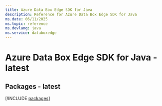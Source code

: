 ```yaml
---
title: Azure Data Box Edge SDK for Java
description: Reference for Azure Data Box Edge SDK for Java
ms.date: 06/11/2025
ms.topic: reference
ms.devlang: java
ms.service: databoxedge
---
```

# Azure Data Box Edge SDK for Java - latest
## Packages - latest
[!INCLUDE [packages](data-box-edge-index.md)]